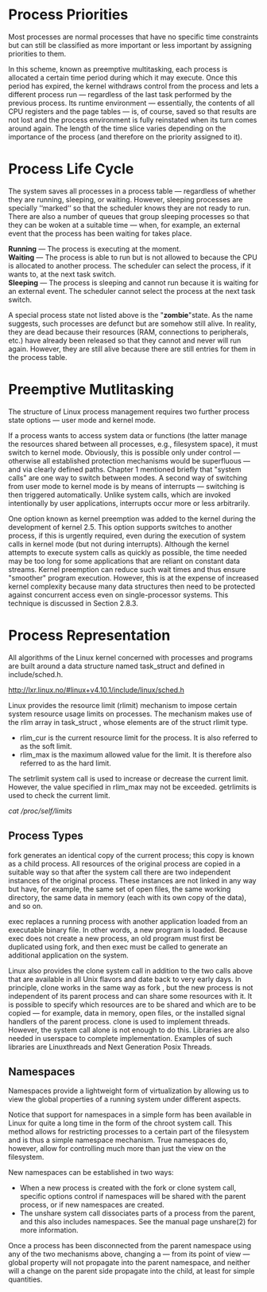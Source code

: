 # Process Priorities
Most processes are normal processes that have no specific time constraints but can still be classified as more important or less important by assigning priorities to them.  

In this scheme, known as preemptive multitasking, each process is allocated a certain time period during which it may execute. Once this period has expired, the kernel withdraws control from the process and lets a different process run — regardless of the last task performed by the previous process. Its runtime environment — essentially, the contents of all CPU registers and the page tables — is, of course, saved so that results are not lost and the process environment is fully reinstated when its turn comes around again. The length of the time slice varies depending on the importance of the process (and therefore on the priority assigned to it).

# Process Life Cycle

The system saves all processes in a process table — regardless of whether they are running, sleeping, or waiting. However, sleeping processes are specially ‘‘marked‘‘ so that the scheduler knows they are not ready to run. There are also a number of queues that group sleeping processes so that they can be woken at a suitable time — when, for example, an external event that the process has been waiting for takes place.  

__Running__ — The process is executing at the moment.  
__Waiting__ — The process is able to run but is not allowed to because the CPU is allocated to another process. The scheduler can select the process, if it wants to, at the next task switch.  
__Sleeping__ — The process is sleeping and cannot run because it is waiting for an external event. The scheduler cannot select the process at the next task switch.  

A special process state not listed above is the "__zombie__"state. As the name suggests, such processes are defunct but are somehow still alive. In reality, they are dead because their resources (RAM, connections to peripherals, etc.) have already been released so that they cannot and never will run again. However, they are still alive because there are still entries for them in the process table.

# Preemptive Mutlitasking
The structure of Linux process management requires two further process state options — user mode and kernel mode.  

If a process wants to access system data or functions (the latter manage the resources shared between all processes, e.g., filesystem space), it must switch to kernel mode. Obviously, this is possible only under control — otherwise all established protection mechanisms would be superfluous — and via clearly defined paths. Chapter 1 mentioned briefly that "system calls" are one way to switch between modes. A second way of switching from user mode to kernel mode is by means of interrupts — switching is then triggered automatically. Unlike system calls, which are invoked intentionally by user applications, interrupts occur more or less arbitrarily.  

One option known as kernel preemption was added to the kernel during the development of kernel 2.5. This option supports switches to another process, if this is urgently required, even during the execution of system calls in kernel mode (but not during interrupts). Although the kernel attempts to execute system calls as quickly as possible, the time needed may be too long for some applications that are reliant on constant data streams. Kernel preemption can reduce such wait times and thus ensure "smoother" program execution. However, this is at the expense of increased kernel complexity because many data structures then need to be protected against concurrent access even on single-processor systems. This technique is discussed in Section 2.8.3.

# Process Representation
All algorithms of the Linux kernel concerned with processes and programs are built around a data structure named task_struct and defined in include/sched.h.

http://lxr.linux.no/#linux+v4.10.1/include/linux/sched.h


Linux provides the resource limit (rlimit) mechanism to impose certain system resource usage limits on processes. The mechanism makes use of the rlim array in task_struct , whose elements are of the struct rlimit type.  

* rlim_cur is the current resource limit for the process. It is also referred to as the soft limit.
* rlim_max is the maximum allowed value for the limit. It is therefore also referred to as the hard limit.

The setrlimit system call is used to increase or decrease the current limit. However, the value specified in rlim_max may not be exceeded. getrlimits is used to check the current limit.  

_cat /proc/self/limits_

## Process Types

fork generates an identical copy of the current process; this copy is known as a child process. All resources of the original process are copied in a suitable way so that after the system call there are two independent instances of the original process. These instances are not linked in any way but have, for example, the same set of open files, the same working directory, the same data in memory (each with its own copy of the data), and so on.  

exec replaces a running process with another application loaded from an executable binary file. In other words, a new program is loaded. Because exec does not create a new process, an old program must first be duplicated using fork, and then exec must be called to generate an additional application on the system.  

Linux also provides the clone system call in addition to the two calls above that are available in all Unix flavors and date back to very early days. In principle, clone works in the same way as fork , but the new process is not independent of its parent process and can share some resources with it. It is possible to specify which resources are to be shared and which are to be copied — for example, data in memory, open files, or the installed signal handlers of the parent process. clone is used to implement threads. However, the system call alone is not enough to do this. Libraries are also needed in userspace to complete implementation. Examples of such libraries are Linuxthreads and Next Generation Posix Threads.

## Namespaces
Namespaces provide a lightweight form of virtualization by allowing us to view the global properties of a running system under different aspects.  

Notice that support for namespaces in a simple form has been available in Linux for quite a long time in the form of the chroot system call. This method allows for restricting processes to a certain part of the filesystem and is thus a simple namespace mechanism. True namespaces do, however, allow for controlling much more than just the view on the filesystem.  

New namespaces can be established in two ways:  
* When a new process is created with the fork or clone system call, specific options control if namespaces will be shared with the parent process, or if new namespaces are created.
* The unshare system call dissociates parts of a process from the parent, and this also includes namespaces. See the manual page unshare(2) for more information.  

Once a process has been disconnected from the parent namespace using any of the two mechanisms above, changing a — from its point of view — global property will not propagate into the parent namespace, and neither will a change on the parent side propagate into the child, at least for simple quantities.


